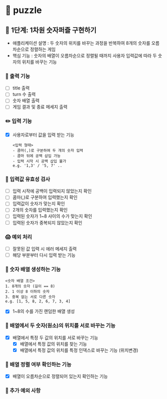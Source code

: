 # 👾 puzzle

## 🚀 1단계: 1차원 숫자퍼즐 구현하기

- 애플리케이션 설명 : 두 숫자의 위치를 바꾸는 과정을 반복하여 8개의 숫자를 오름차순으로 정렬하는 게임
- 핵심 기능 : 숫자의 배열이 오름차순으로 정렬될 때까지 사용자 입력값에 따라 두 숫자의 위치를 바꾸는 기능

### 📝 출력 기능

- [ ] title 출력
- [ ] turn 수 출력
- [ ] 숫자 배열 출력
- [ ] 게임 결과 및 종료 메세지 출력

### ✏️ 입력 기능

- [x] 사용자로부터 값을 입력 받는 기능
  ```
  <입력 형태>
  - 콤마(,)로 구분하여 두 개의 숫자 입력
  - 콤마 뒤에 공백 삽입 가능
  - 입력 시작 시 공백 삽입 불가
  e.g. '1,3' / '5, 7' ..
  ```

### 👀 입력값 유효성 검사

- [ ] 입력 시작에 공백이 입력되지 않았는지 확인
- [ ] 콤마(,)로 구분하여 입력했는지 확인
- [ ] 입력값이 숫자가 맞는지 확인
- [ ] 2개의 숫자를 입력했는지 확인
- [ ] 입력된 숫자가 1~8 사이의 수가 맞는지 확인
- [ ] 입력된 숫자가 중복되지 않았는지 확인

### 😱 예외 처리

- [ ] 잘못된 값 입력 시 에러 메세지 출력
- [ ] 해당 부분부터 다시 입력 받는 기능

### 🔢 숫자 배열 생성하는 기능

```
<숫자 배열 조건>
1. 8개의 숫자 (길이 == 8)
2. 1 이상 8 이하의 숫자
3. 중복 없는 서로 다른 숫자
e.g. [1, 5, 8, 2, 6, 7, 3, 4]
```

- [x] 1~8의 수를 가진 랜덤한 배열 생성

### 🔁 배열에서 두 숫자(원소)의 위치를 서로 바꾸는 기능

- [x] 배열에서 특정 두 값의 위치를 서로 바꾸는 기능
    - [x] 배열에서 특정 값의 위치를 찾는 기능
    - [x] 배열에서 특정 값의 위치를 특정 인덱스로 바꾸는 기능 (위치변경)

### 🔎 배열 정렬 여부 확인하는 기능

- [x] 배열이 오름차순으로 정렬되어 있는지 확인하는 기능

### 🤯 추가 예외 사항
